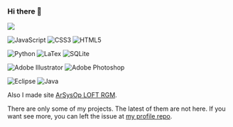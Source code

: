 ### Hi there 👋

![](https://komarev.com/ghpvc/?username=AParovyshnaya&color=0C1B33&abbreviated=true)

![JavaScript](https://img.shields.io/badge/javascript-FFFFFF.svg?style=for-the-badge&logo=javascript&logoColor=%23F7DF1E) ![CSS3](https://img.shields.io/badge/css3-FFFFFF.svg?style=for-the-badge&logo=css3&logoColor=blue) ![HTML5](https://img.shields.io/badge/html5-FFFFFF.svg?style=for-the-badge&logo=html5&logoColor=%23E34F26)

![Python](https://img.shields.io/badge/python-FFFFFF?style=for-the-badge&logo=python&logoColor=green) ![LaTex](https://img.shields.io/badge/latex-FFFFFF.svg?style=for-the-badge&logo=latex&logoColor=blue) ![SQLite](https://img.shields.io/badge/SQLite-FFFFFF?style=for-the-badge&logo=sqlite&logoColor=07405E)


![Adobe Illustrator](https://img.shields.io/badge/adobe%20illustrator-FFFFFF.svg?style=for-the-badge&logo=adobe%20illustrator&logoColor=%23FF9A00) ![Adobe Photoshop](https://img.shields.io/badge/adobe%20photoshop-FFFFFF.svg?style=for-the-badge&logo=adobe%20photoshop&logoColor=%2331A8FF)

![Eclipse](https://img.shields.io/badge/Eclipse-FFFFFF.svg?style=for-the-badge&logo=Eclipse&logoColor=FE7A16) 	![Java](https://img.shields.io/badge/java-FFFFFF.svg?style=for-the-badge&logo=openjdk&logoColor=%23ED8B00)

Also I made site [ArSysOp LOFT RGM](https://arsysop.ru/rgm/).

There are only some of my projects. The latest of them are not here. If you want see more, you can left the issue at [my profile repo](https://github.com/AParovyshnaya/AParovyshnaya/issues/new).
